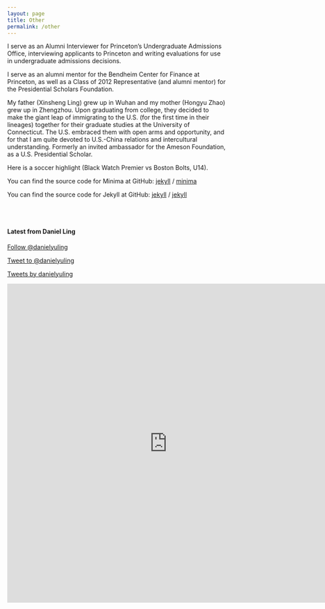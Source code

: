 ```yaml
---
layout: page
title: Other
permalink: /other
---
```


I serve as an Alumni Interviewer for Princeton’s Undergraduate Admissions Office, interviewing applicants to Princeton and writing evaluations for use in undergraduate admissions decisions.

I serve as an alumni mentor for the Bendheim Center for Finance at Princeton, as well as a Class of 2012 Representative (and alumni mentor) for the Presidential Scholars Foundation.

My father (Xinsheng Ling) grew up in Wuhan and my mother (Hongyu Zhao) grew up in Zhengzhou. Upon graduating from college, they decided to make the giant leap of immigrating to the U.S. (for the first time in their lineages) together for their graduate studies at the University of Connecticut. The U.S. embraced them with open arms and opportunity, and for that I am quite devoted to U.S.-China relations and intercultural understanding. Formerly an invited ambassador for the Ameson Foundation, as a U.S. Presidential Scholar.

Here is a soccer highlight (Black Watch Premier vs Boston Bolts, U14).

You can find the source code for Minima at GitHub:
[jekyll][jekyll-organization] /
[minima](https://github.com/jekyll/minima)

You can find the source code for Jekyll at GitHub:
[jekyll][jekyll-organization] /
[jekyll](https://github.com/jekyll/jekyll)


[jekyll-organization]: https://github.com/jekyll

<br/><br/>

<!--- Social mirroring -->  
#### Latest from Daniel Ling

<!--- Twitter follow button -->  
<a href="https://twitter.com/danielyuling?ref_src=twsrc%5Etfw" class="twitter-follow-button" data-size="large" data-show-count="false">Follow @danielyuling</a><script async src="https://platform.twitter.com/widgets.js" charset="utf-8"></script>

<!--- Twitter mention button -->
<a href="https://twitter.com/intent/tweet?screen_name=danielyuling&ref_src=twsrc%5Etfw" class="twitter-mention-button" data-size="large" data-text="Hi Daniel, " data-show-count="false">Tweet to @danielyuling</a><script async src="https://platform.twitter.com/widgets.js" charset="utf-8"></script>

<!--- Twitter timeline -->  
<a class="twitter-timeline" data-height="1000" href="https://twitter.com/danielyuling?ref_src=twsrc%5Etfw">Tweets by danielyuling</a> <script async src="https://platform.twitter.com/widgets.js" charset="utf-8"></script>

<!-- Instagram timeline using SnapWidget -->
<iframe src="https://snapwidget.com/embed/860173" class="snapwidget-widget" allowtransparency="true" frameborder="0" scrolling="no" style="border:none; overflow:hidden;  width:735px; height:735px"></iframe>

